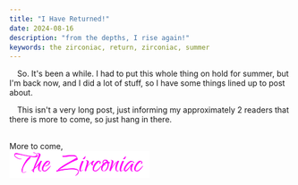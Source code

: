 ```yaml
---
title: "I Have Returned!"
date: 2024-08-16
description: "from the depths, I rise again!"
keywords: the zirconiac, return, zirconiac, summer
---
```

&emsp;So. It's been a while. I had to put this whole thing on hold for summer, but I'm back now, and I did a lot of stuff, so I have some things lined up to post about.  
  
&emsp;This isn't a very long post, just informing my approximately 2 readers that there is more to come, so just hang in there.
&nbsp;  
&nbsp;  

More to come,    
<img src="https://github.com/ZirconiaCubed3v2/ZirconiaCubed3v2.github.io/blob/main/_images/sig.png?raw=true" alt="signature" style="width:250px;"/>
